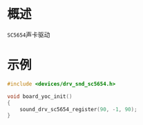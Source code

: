 # 概述

`SC5654`声卡驱动

# 示例

```c
#include <devices/drv_snd_sc5654.h>

void board_yoc_init()
{
    sound_drv_sc5654_register(90, -1, 90);
}
```

